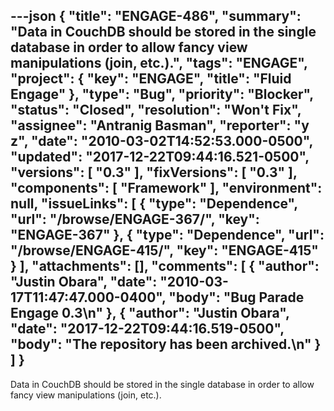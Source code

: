 ---json
{
  "title": "ENGAGE-486",
  "summary": "Data in CouchDB should be stored in the single database in order to allow fancy view manipulations (join, etc.).",
  "tags": "ENGAGE",
  "project": {
    "key": "ENGAGE",
    "title": "Fluid Engage"
  },
  "type": "Bug",
  "priority": "Blocker",
  "status": "Closed",
  "resolution": "Won't Fix",
  "assignee": "Antranig Basman",
  "reporter": "y z",
  "date": "2010-03-02T14:52:53.000-0500",
  "updated": "2017-12-22T09:44:16.521-0500",
  "versions": [
    "0.3"
  ],
  "fixVersions": [
    "0.3"
  ],
  "components": [
    "Framework"
  ],
  "environment": null,
  "issueLinks": [
    {
      "type": "Dependence",
      "url": "/browse/ENGAGE-367/",
      "key": "ENGAGE-367"
    },
    {
      "type": "Dependence",
      "url": "/browse/ENGAGE-415/",
      "key": "ENGAGE-415"
    }
  ],
  "attachments": [],
  "comments": [
    {
      "author": "Justin Obara",
      "date": "2010-03-17T11:47:47.000-0400",
      "body": "Bug Parade Engage 0.3\n"
    },
    {
      "author": "Justin Obara",
      "date": "2017-12-22T09:44:16.519-0500",
      "body": "The repository has been archived.\n"
    }
  ]
}
---
Data in CouchDB should be stored in the single database in order to allow fancy view manipulations (join, etc.).

        